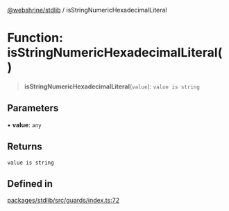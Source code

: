 [@webshrine/stdlib](../globals.md) / isStringNumericHexadecimalLiteral

# Function: isStringNumericHexadecimalLiteral()

> **isStringNumericHexadecimalLiteral**(`value`): `value is string`

## Parameters

• **value**: `any`

## Returns

`value is string`

## Defined in

[packages/stdlib/src/guards/index.ts:72](https://github.com/webshrine/webshrine/blob/8cedc3f2efca3108f17475a5ce8404715d0d24a5/packages/stdlib/src/guards/index.ts#L72)
